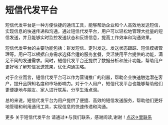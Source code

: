 # 短信代发平台

短信代发平台是一种方便快捷的通讯工具，能够帮助企业和个人高效地发送短信，实现信息的快速传递和沟通。通过短信代发平台，用户可以轻松地管理大批量的短信发送，并且能够实时监控发送状态和反馈信息，提高工作效率和沟通效果。

短信代发平台的主要功能包括：群发短信、定时发送、发送状态跟踪、短信模板管理等。用户可以根据自身需求选择合适的服务套餐，灵活使用平台提供的功能，满足不同的发送需求。同时，短信代发平台还提供了数据分析和统计功能，帮助用户更好地了解短信发送效果，优化沟通策略。

对于企业而言，短信代发平台可以作为营销推广的利器，帮助企业快速触达潜在客户，提升品牌知名度和市场影响力。对于个人用户，短信代发平台也能够帮助他们更便捷地与朋友、家人进行联系，分享生活点滴。

总的来说，短信代发平台为用户提供了便捷、高效的短信发送服务，帮助他们更好地管理和利用通讯工具，实现信息的快速传递和沟通。

更多 关于短信代发平台 请通过✈与我们联系，感谢阅读,谢谢！[点这✈里联系](https://www.k02.cc)